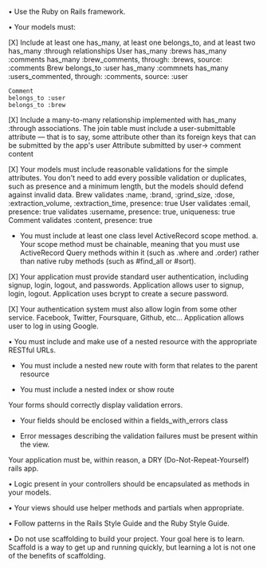• Use the Ruby on Rails framework.

• Your models must:

[X] Include at least one has_many, at least one belongs_to, and at least two has_many :through relationships
    User
    has_many :brews
    has_many :comments
    has_many :brew_comments, through: :brews, source: :comments
    Brew
    belongs_to :user 
    has_many :commnets
    has_many :users_commented, through: :comments, source: :user

    Comment
    belongs_to :user
    belongs_to :brew

[X] Include a many-to-many relationship implemented with has_many :through associations. The join table must include a user-submittable attribute — that is to say, some attribute other than its foreign keys that can be submitted by the app's user
    Attribute submitted by user-> comment content

[X] Your models must include reasonable validations for the simple attributes. You don't need to add every possible validation or duplicates, such as presence and a minimum length, but the models should defend against invalid data.
    Brew
        validates :name, :brand, :grind_size, :dose, :extraction_volume, :extraction_time, presence: true
    User
        validates :email, presence: true
        validates :username, presence: true, uniqueness: true
    Comment
        validates :content, presence: true

- You must include at least one class level ActiveRecord scope method. a. Your scope method must be chainable, meaning that you must use ActiveRecord Query methods within it (such as .where and .order) rather than native ruby methods (such as #find_all or #sort).

[X] Your application must provide standard user authentication, including signup, login, logout, and passwords.
    Application allows user to signup, login, logout. Application uses bcrypt to create a secure password. 

[X] Your authentication system must also allow login from some other service. Facebook, Twitter, Foursquare, Github, etc...
    Application allows user to log in using Google. 

• You must include and make use of a nested resource with the appropriate RESTful URLs.

- You must include a nested new route with form that relates to the parent resource

- You must include a nested index or show route

Your forms should correctly display validation errors.

- Your fields should be enclosed within a fields_with_errors class

- Error messages describing the validation failures must be present within the view.

Your application must be, within reason, a DRY (Do-Not-Repeat-Yourself) rails app.

• Logic present in your controllers should be encapsulated as methods in your models.

• Your views should use helper methods and partials when appropriate.

• Follow patterns in the Rails Style Guide and the Ruby Style Guide.

• Do not use scaffolding to build your project. Your goal here is to learn. Scaffold is a way to get up and running quickly, but learning a lot is not one of the benefits of scaffolding.